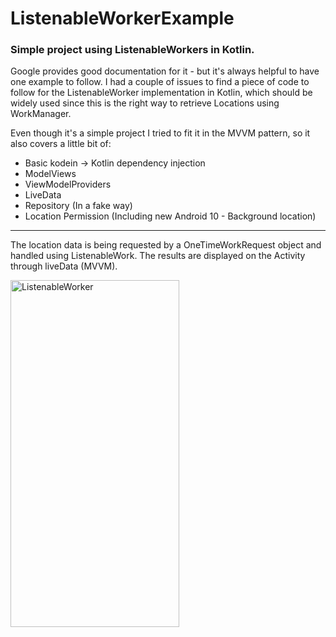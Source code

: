 # ListenableWorkerExample

### Simple project using ListenableWorkers in Kotlin.

Google provides good documentation for it - but it's always helpful to have one example to follow. I had a couple of issues to find
a piece of code to follow for the ListenableWorker implementation in Kotlin, which should be widely used since this is the right way
to retrieve Locations using WorkManager. 

Even though it's a simple project I tried to fit it in the MVVM pattern, so it also covers a little bit of:
- Basic kodein -> Kotlin dependency injection
- ModelViews
- ViewModelProviders
- LiveData
- Repository (In a fake way)
- Location Permission (Including new Android 10 - Background location)


---

The location data is being requested by a OneTimeWorkRequest object and handled using ListenableWork. 
The results are displayed on the Activity through liveData (MVVM).


<img src="https://i.makeagif.com/media/10-07-2019/KiYF4M.gif" alt="ListenableWorker" width="270" height="555">
